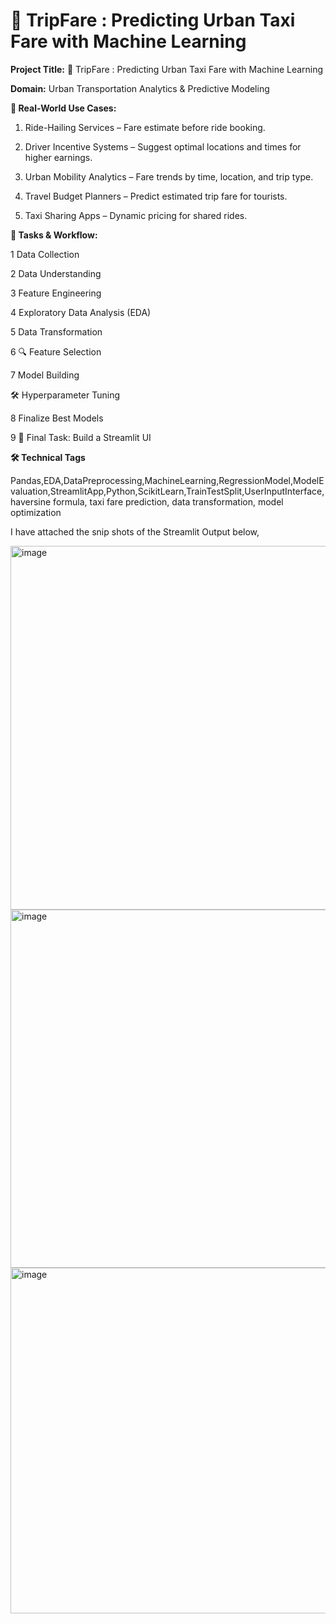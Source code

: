  # 🚗 TripFare : Predicting Urban Taxi Fare with Machine Learning

**Project Title:** 🚗 TripFare : Predicting Urban Taxi Fare with Machine Learning

**Domain:** Urban Transportation Analytics & Predictive Modeling

**🎯 Real-World Use Cases:**

1. Ride-Hailing Services – Fare estimate before ride booking.
   
2. Driver Incentive Systems – Suggest optimal locations and times for higher earnings.
   
3. Urban Mobility Analytics – Fare trends by time, location, and trip type.

4. Travel Budget Planners – Predict estimated trip fare for tourists.
   
5. Taxi Sharing Apps – Dynamic pricing for shared rides.

**🔧 Tasks & Workflow:**

1️ Data Collection

2️ Data Understanding

3️ Feature Engineering

4️ Exploratory Data Analysis (EDA)

5️ Data Transformation

6️ 🔍 Feature Selection

7️ Model Building

  🛠️ Hyperparameter Tuning

8️ Finalize Best Models

9️ 📌 Final Task: Build a Streamlit UI

**🛠 Technical Tags**

Pandas,EDA,DataPreprocessing,MachineLearning,RegressionModel,ModelEvaluation,StreamlitApp,Python,ScikitLearn,TrainTestSplit,UserInputInterface,haversine formula, taxi fare prediction, data transformation, model optimization

I have attached the snip shots of the Streamlit Output below,

<img width="1260" height="582" alt="image" src="https://github.com/user-attachments/assets/835a1478-a7d2-414e-b31a-b6a93b98950d" />

<img width="1275" height="573" alt="image" src="https://github.com/user-attachments/assets/f146b84d-15c7-450e-b477-71a3b000c6c1" />

<img width="986" height="553" alt="image" src="https://github.com/user-attachments/assets/f867f0fa-9d19-4ccf-95a4-099eefeb7eec" />




